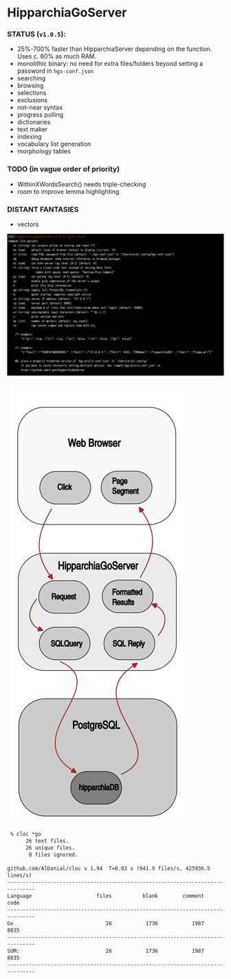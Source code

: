 # HipparchiaGoServer

### STATUS (`v1.0.5`):

* 25%-700% faster than HipparchiaServer depending on the function. Uses c. 60% as much RAM.
* monolithic binary: no need for extra files/folders beyond setting a password in `hgs-conf.json`
* searching
* browsing 
* selections 
* exclusions 
* not-near syntax
* progress polling 
* dictionaries
* text maker
* indexing
* vocabulary list generation
* morphology tables

### TODO (in vague order of priority)

* WithinXWordsSearch() needs triple-checking
* room to improve lemma highlighting

### DISTANT FANTASIES
* vectors


![options](gitimg/hgscli.png)

![workflow](gitimg/hipparchia_workflow.svg)

```
 % cloc *go
      26 text files.
      26 unique files.                              
       0 files ignored.

github.com/AlDanial/cloc v 1.94  T=0.03 s (941.9 files/s, 425936.5 lines/s)
-------------------------------------------------------------------------------
Language                     files          blank        comment           code
-------------------------------------------------------------------------------
Go                              26           1736           1987           8035
-------------------------------------------------------------------------------
SUM:                            26           1736           1987           8035
-------------------------------------------------------------------------------

```